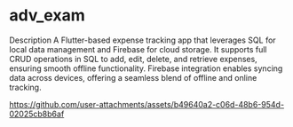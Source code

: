 # adv_exam

Description
A Flutter-based expense tracking app that leverages SQL for local data management and Firebase for cloud storage. It supports full CRUD operations in SQL to add, edit, delete, and retrieve expenses, ensuring smooth offline functionality. Firebase integration enables syncing data across devices, offering a seamless blend of offline and online tracking.




https://github.com/user-attachments/assets/b49640a2-c06d-48b6-954d-02025cb8b6af

